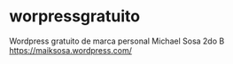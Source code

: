 # worpressgratuito
Wordpress gratuito de marca personal 
Michael Sosa 
2do B 
https://maiksosa.wordpress.com/
